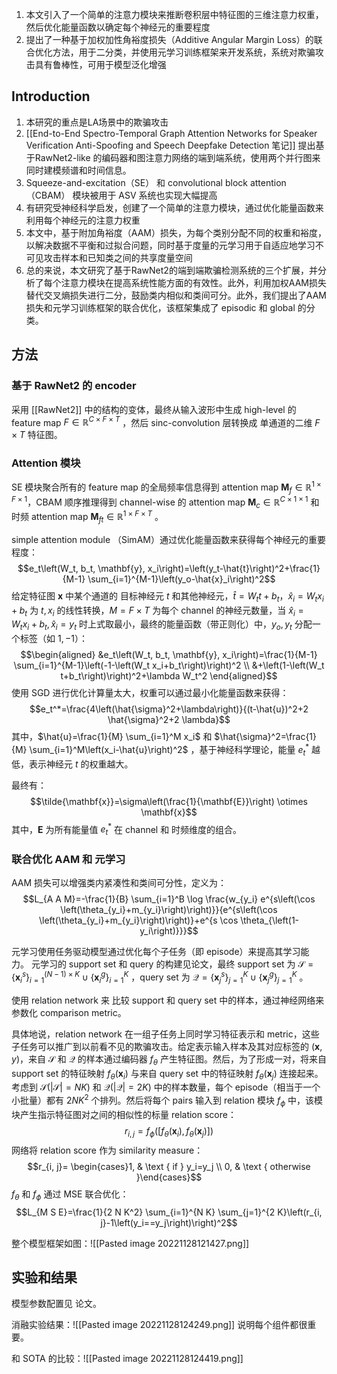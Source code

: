 
1. 本文引入了一个简单的注意力模块来推断卷积层中特征图的三维注意力权重，然后优化能量函数以确定每个神经元的重要程度
2. 提出了一种基于加权加性角裕度损失（Additive Angular Margin Loss）的联合优化方法，用于二分类，并使用元学习训练框架来开发系统，系统对欺骗攻击具有鲁棒性，可用于模型泛化增强

## Introduction

1. 本研究的重点是LA场景中的欺骗攻击
2. [[End-to-End Spectro-Temporal Graph Attention Networks for Speaker Verification Anti-Spoofing and Speech Deepfake Detection 笔记]] 提出基于RawNet2-like 的编码器和图注意力网络的端到端系统，使用两个并行图来同时建模频谱和时间信息。
3. Squeeze-and-excitation（SE） 和 convolutional block attention（CBAM） 模块被用于 ASV 系统也实现大幅提高
4. 有研究受神经科学启发，创建了一个简单的注意力模块，通过优化能量函数来利用每个神经元的注意力权重
5. 本文中，基于附加角裕度（AAM）损失，为每个类别分配不同的权重和裕度，以解决数据不平衡和过拟合问题，同时基于度量的元学习用于自适应地学习不可见攻击样本和已知类之间的共享度量空间
6. 总的来说，本文研究了基于RawNet2的端到端欺骗检测系统的三个扩展，并分析了每个注意力模块在提高系统性能方面的有效性。此外，利用加权AAM损失替代交叉熵损失进行二分，鼓励类内相似和类间可分。此外，我们提出了AAM损失和元学习训练框架的联合优化，该框架集成了 episodic 和 global 的分类。

## 方法

### 基于 RawNet2 的 encoder

采用 [[RawNet2]] 中的结构的变体，最终从输入波形中生成 high-level 的 feature map $F \in \mathbb{R}^{C \times F \times T}$ ，然后 sinc-convolution 层转换成 单通道的二维 $F \times T$ 特征图。

### Attention 模块

SE 模块聚合所有的 feature map 的全局频率信息得到 attention map $\mathbf{M}_f \in \mathbb{R}^{1 \times F \times 1}$，CBAM 顺序推理得到 channel-wise 的 attention map $\mathbf{M}_c \in \mathbb{R}^{C \times 1 \times 1}$ 和 时频 attention map $\mathbf{M}_{f t} \in \mathbb{R}^{1 \times F \times T}$ 。

simple attention module （SimAM）通过优化能量函数来获得每个神经元的重要程度：$$e_t\left(W_t, b_t, \mathbf{y}, x_i\right)=\left(y_t-\hat{t}\right)^2+\frac{1}{M-1} \sum_{i=1}^{M-1}\left(y_o-\hat{x}_i\right)^2$$
给定特征图 $\mathbf{x}$ 中某个通道的 目标神经元 $t$ 和其他神经元，$\hat{t}=W_t t+b_t$，$\hat{x}_i=W_t x_i+b_t$ 为 $t, x_i$ 的线性转换，$M=F\times T$ 为每个 channel 的神经元数量，当 $\hat{x}_i=W_t x_i+b_t,\hat{x}_i=y_t$ 时上式取最小，最终的能量函数（带正则化）中，$y_o,y_t$ 分配一个标签（如 $1,-1$）：$$\begin{aligned}
&e_t\left(W_t, b_t, \mathbf{y}, x_i\right)=\frac{1}{M-1} \sum_{i=1}^{M-1}\left(-1-\left(W_t x_i+b_t\right)\right)^2 \\
&+\left(1-\left(W_t t+b_t\right)\right)^2+\lambda W_t^2
\end{aligned}$$
使用 SGD 进行优化计算量太大，权重可以通过最小化能量函数来获得：$$e_t^*=\frac{4\left(\hat{\sigma}^2+\lambda\right)}{(t-\hat{u})^2+2 \hat{\sigma}^2+2 \lambda}$$
其中，$\hat{u}=\frac{1}{M} \sum_{i=1}^M x_i$ 和 $\hat{\sigma}^2=\frac{1}{M} \sum_{i=1}^M\left(x_i-\hat{u}\right)^2$ ，基于神经科学理论，能量 $e_t^*$ 越低，表示神经元 $t$ 的权重越大。

最终有：$$\tilde{\mathbf{x}}=\sigma\left(\frac{1}{\mathbf{E}}\right) \otimes \mathbf{x}$$
其中，$\mathbf{E}$ 为所有能量值 $e_t^*$ 在 channel 和 时频维度的组合。

### 联合优化 AAM 和 元学习

AAM 损失可以增强类内紧凑性和类间可分性，定义为：$$L_{A A M}=-\frac{1}{B} \sum_{i=1}^B \log \frac{w_{y_i} e^{s\left(\cos \left(\theta_{y_i}+m_{y_i}\right)\right)}}{e^{s\left(\cos \left(\theta_{y_i}+m_{y_i}\right)\right)}+e^{s \cos \theta_{\left(1-y_i\right)}}}$$

元学习使用任务驱动模型通过优化每个子任务（即 episode）来提高其学习能力。
元学习的 support set 和 query 的构建见论文，最终 support set 为 $\mathcal{S}=\left\{\mathbf{x}_i^s\right\}_{i=1}^{(N-1) \times K} \cup\left\{\mathbf{x}_i^g\right\}_{i=1}^K$ ，query set 为 $\mathcal{Q}=\left\{\mathbf{x}_j^s\right\}_{j=1}^K \cup\left\{\mathbf{x}_j^g\right\}_{j=1}^K$ 。

使用 relation network 来 比较 support 和 query set 中的样本，通过神经网络来参数化 comparison metric。  

具体地说，relation network 在一组子任务上同时学习特征表示和 metric，这些子任务可以推广到以前看不见的欺骗攻击。给定表示输入样本及其对应标签的 $(\mathbf{x}, y)$，来自 $\mathcal{S}$ 和 $\mathcal{Q}$ 的样本通过编码器 $f_\theta$ 产生特征图。然后，为了形成一对，将来自 support set 的特征映射 $f_\theta\left(\mathbf{x}_i\right)$ 与来自 query set 中的特征映射 $f_\theta\left(\mathbf{x}_j\right)$ 连接起来。考虑到 $\mathcal{S}(|\mathcal{S}|=N K)$ 和 $\mathcal{Q}(|\mathcal{Q}|=2 K)$ 中的样本数量，每个 episode（相当于一个小批量）都有 $2 N K^2$ 个排列。然后将每个 pairs 输入到 relation 模块 $f_\phi$ 中，该模块产生指示特征图对之间的相似性的标量 relation score：$$r_{i, j}=f_\phi\left(\left[f_\theta\left(\mathbf{x}_i\right), f_\theta\left(\mathbf{x}_j\right)\right]\right)$$
网络将 relation score 作为 similarity measure：$$r_{i, j}= \begin{cases}1, & \text { if } y_i=y_j \\ 0, & \text { otherwise }\end{cases}$$
$f_\theta$ 和 $f_\phi$ 通过 MSE 联合优化：$$L_{M S E}=\frac{1}{2 N K^2} \sum_{i=1}^{N K} \sum_{j=1}^{2 K}\left(r_{i, j}-1\left(y_i==y_j\right)\right)^2$$

整个模型框架如图：![[Pasted image 20221128121427.png]]

## 实验和结果

模型参数配置见 论文。

消融实验结果：![[Pasted image 20221128124249.png]]
说明每个组件都很重要。

和 SOTA 的比较：![[Pasted image 20221128124419.png]]

